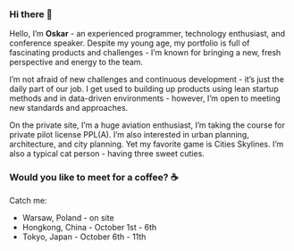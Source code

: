 ### Hi there 👋

Hello, I’m __Oskar__ - an experienced programmer, technology enthusiast, and conference speaker. Despite my young age, my portfolio is full of fascinating products and challenges - I’m known for bringing a new, fresh perspective and energy to the team.

I’m not afraid of new challenges and continuous development - it’s just the daily part of our job. I get used to building up products using lean startup methods and in data-driven environments - however, I’m open to meeting new standards and approaches.

On the private site, I’m a huge aviation enthusiast, I’m taking the course for private pilot license PPL(A). I’m also interested in urban planning, architecture, and city planning. Yet my favorite game is Cities Skylines. I’m also a typical cat person - having three sweet cuties.

### Would you like to meet for a coffee? ☕️
Catch me:

- Warsaw, Poland - on site
- Hongkong, China - October 1st - 6th
- Tokyo, Japan - October 6th - 11th
